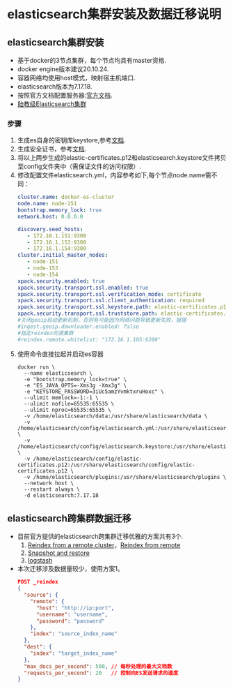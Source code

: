 # elasticsearch集群安装及数据迁移说明
## elasticsearch集群安装
* 基于docker的3节点集群，每个节点均具有master资格.
* docker engine版本建议20.10.24.
* 容器网络均使用host模式，映射宿主机端口.
* elasticsearch版本为7.17.18.
* 按照官方文档配置服务器:[官方文档](https://www.elastic.co/guide/en/elasticsearch/reference/7.17/docker.html#docker-prod-prerequisites).
* [胎教级Elasticsearch集群](https://blog.csdn.net/weixin_44742630/article/details/120533544)
### 步骤
1. 生成es自身的密钥库keystore,参考[文档](https://www.elastic.co/guide/en/elasticsearch/reference/7.17/elasticsearch-keystore.html).
2. 生成安全证书，参考[文档](https://www.elastic.co/guide/en/elasticsearch/reference/7.17/security-basic-setup.html).
3. 将以上两步生成的elastic-certificates.p12和elasticsearch.keystore文件拷贝至config文件夹中（需保证文件的访问权限）.
4. 修改配置文件elasticsearch.yml，内容参考如下,每个节点node.name需不同：
    ```yaml
    cluster.name: docker-es-cluster
    node.name: node-151
    bootstrap.memory_lock: true
    network.host: 0.0.0.0
    
    discovery.seed_hosts:
       - 172.16.1.151:9300
       - 172.16.1.153:9300
       - 172.16.1.154:9300
    cluster.initial_master_nodes:
       - node-151
       - node-153
       - node-154
    xpack.security.enabled: true
    xpack.security.transport.ssl.enabled: true
    xpack.security.transport.ssl.verification_mode: certificate
    xpack.security.transport.ssl.client_authentication: required
    xpack.security.transport.ssl.keystore.path: elastic-certificates.p12
    xpack.security.transport.ssl.truststore.path: elastic-certificates.p12
    #关闭geoip自动更新机制，否则有可能因为网络问题导致更新失败，报错
    #ingest.geoip.downloader.enabled: false
    #指定reindex的源集群
    #reindex.remote.whitelist: "172.16.1.105:9200"
    ```
5. 使用命令直接拉起并启动es容器
    ```shell
    docker run \
      --name elasticsearch \
      -e "bootstrap.memory_lock=true" \
      -e "ES_JAVA_OPTS=-Xms3g -Xmx3g" \
      -e "KEYSTORE_PASSWORD=3iUc5amzYvmktxruHoxc" \
      --ulimit memlock=-1:-1 \
      --ulimit nofile=65535:65535 \
      --ulimit nproc=65535:65535 \
      -v /home/elasticsearch/data:/usr/share/elasticsearch/data \
      -v /home/elasticsearch/config/elasticsearch.yml:/usr/share/elasticsearch/config/elasticsearch.yml \
      -v /home/elasticsearch/config/elasticsearch.keystore:/usr/share/elasticsearch/config/elasticsearch.keystore \
      -v /home/elasticsearch/config/elastic-certificates.p12:/usr/share/elasticsearch/config/elastic-certificates.p12 \
      -v /home/elasticsearch/plugins:/usr/share/elasticsearch/plugins \
      --network host \
      --restart always \
      -d elasticsearch:7.17.18
    ```
## elasticsearch跨集群数据迁移
* 目前官方提供的elasticsearch跨集群迁移优雅的方案共有3个.
  1. [Reindex from a remote cluster](https://www.elastic.co/guide/en/elasticsearch/reference/7.17/reindex-upgrade-remote.html)，[Reindex from remote](https://www.elastic.co/guide/en/elasticsearch/reference/7.17/docs-reindex.html#reindex-from-remote)
  2. [Snapshot and restore](https://www.elastic.co/guide/en/elasticsearch/reference/7.17/snapshot-restore.html)
  3. [logstash](https://www.elastic.co/guide/en/logstash/7.17/introduction.html)
* 本次迁移涉及数据量较少，使用方案1。
    ```json
    POST _reindex
    {
      "source": {
        "remote": {
          "host": "http://ip:port",
          "username": "username",
          "password": "password"
        },
        "index": "source_index_name"
      },
      "dest": {
        "index": "target_index_name"
      },
      "max_docs_per_second": 500, // 每秒处理的最大文档数
      "requests_per_second": 20   // 控制向ES发送请求的速度
    }
    ```
